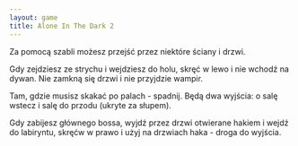 ```yaml
---
layout: game
title: Alone In The Dark 2
---
```


Za pomocą szabli możesz przejść przez niektóre ściany i drzwi.

Gdy zejdziesz ze strychu i wejdziesz do holu, skręć w lewo i nie 
wchodź
na dywan. Nie zamkną się drzwi i nie przyjdzie wampir.

Tam, gdzie musisz skakać po palach - spadnij. Będą dwa wyjścia: o 
salę
wstecz i salę do przodu (ukryte za słupem).

Gdy zabijesz głównego bossa, wyjdź przez drzwi otwierane hakiem i 
wejdź do labiryntu, skręćw w prawo i użyj na drzwiach haka - droga 
do 
wyjścia.
